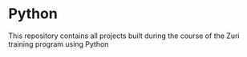 # Python

This repository contains all projects built during the course of the Zuri training program using Python
